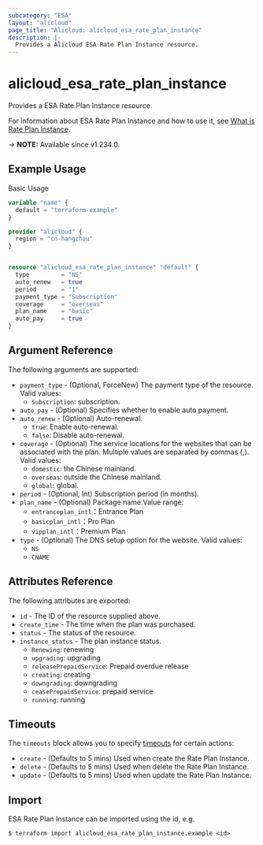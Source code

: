 ```yaml
---
subcategory: "ESA"
layout: "alicloud"
page_title: "Alicloud: alicloud_esa_rate_plan_instance"
description: |-
  Provides a Alicloud ESA Rate Plan Instance resource.
---
```


# alicloud_esa_rate_plan_instance

Provides a ESA Rate Plan Instance resource.



For information about ESA Rate Plan Instance and how to use it, see [What is Rate Plan Instance](https://www.alibabacloud.com/help/en/edge-security-acceleration/esa/product-overview/query-package-information).

-> **NOTE:** Available since v1.234.0.

## Example Usage

Basic Usage

```terraform
variable "name" {
  default = "terraform-example"
}

provider "alicloud" {
  region = "cn-hangzhou"
}


resource "alicloud_esa_rate_plan_instance" "default" {
  type         = "NS"
  auto_renew   = true
  period       = "1"
  payment_type = "Subscription"
  coverage     = "overseas"
  plan_name    = "basic"
  auto_pay     = true
}
```

## Argument Reference

The following arguments are supported:
* `payment_type` - (Optional, ForceNew) The payment type of the resource. Valid values:
  - `Subscription`: subscription.
* `auto_pay` - (Optional) Specifies whether to enable auto payment.
* `auto_renew` - (Optional) Auto-renewal:
  - `true`: Enable auto-renewal.
  - `false`: Disable auto-renewal.
* `coverage` - (Optional) The service locations for the websites that can be associated with the plan. Multiple values are separated by commas (,). Valid values:
  - `domestic`: the Chinese mainland.
  - `overseas`: outside the Chinese mainland.
  - `global`: global.
* `period` - (Optional, Int) Subscription period (in months).
* `plan_name` - (Optional) Package name.Value range:
  - `entranceplan_intl`：Entrance Plan
  -  `basicplan_intl`：Pro Plan
  - `vipplan_intl`：Premium Plan
* `type` - (Optional) The DNS setup option for the website. Valid values:
  - `NS`
  - `CNAME`

## Attributes Reference

The following attributes are exported:
* `id` - The ID of the resource supplied above.
* `create_time` - The time when the plan was purchased.
* `status` - The status of the resource.
* `instance_status` - The plan instance status.
  - `Renewing`: renewing
  - `upgrading`: upgrading
  - `releasePrepaidService`: Prepaid overdue release
  - `creating`: creating
  - `downgrading`: downgrading
  - `ceasePrepaidService`: prepaid service
  - `running`: running

## Timeouts

The `timeouts` block allows you to specify [timeouts](https://www.terraform.io/docs/configuration-0-11/resources.html#timeouts) for certain actions:
* `create` - (Defaults to 5 mins) Used when create the Rate Plan Instance.
* `delete` - (Defaults to 5 mins) Used when delete the Rate Plan Instance.
* `update` - (Defaults to 5 mins) Used when update the Rate Plan Instance.

## Import

ESA Rate Plan Instance can be imported using the id, e.g.

```shell
$ terraform import alicloud_esa_rate_plan_instance.example <id>
```
